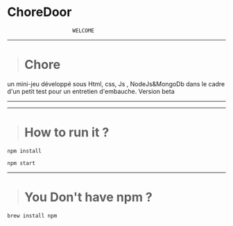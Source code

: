# ChoreDoor


                         WELCOME 
<hr>

> # Chore
un mini-jeu développé sous Html, css, Js , NodeJs&amp;MongoDb dans le cadre d'un petit test pour un entretien d'embauche.
Version beta 

<hr>
<hr>

> # How to run it ?

    npm install
    
    npm start

   
<hr>

> # You Don't have npm ?

    brew install npm

